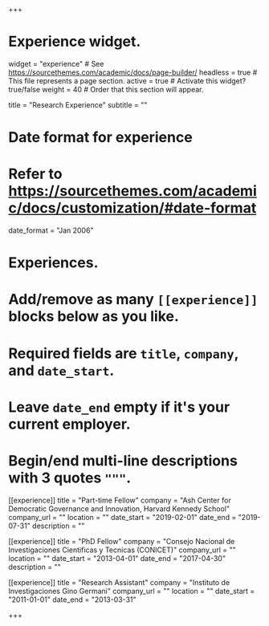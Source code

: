+++
# Experience widget.
widget = "experience"  # See https://sourcethemes.com/academic/docs/page-builder/
headless = true  # This file represents a page section.
active = true  # Activate this widget? true/false
weight = 40  # Order that this section will appear.

title = "Research Experience"
subtitle = ""

# Date format for experience
#   Refer to https://sourcethemes.com/academic/docs/customization/#date-format
date_format = "Jan 2006"

# Experiences.
#   Add/remove as many `[[experience]]` blocks below as you like.
#   Required fields are `title`, `company`, and `date_start`.
#   Leave `date_end` empty if it's your current employer.
#   Begin/end multi-line descriptions with 3 quotes `"""`.
[[experience]]
  title = "Part-time Fellow"
  company = "Ash Center for Democratic Governance and Innovation, Harvard Kennedy School"
  company_url = ""
  location = ""
  date_start = "2019-02-01"
  date_end = "2019-07-31"
  description = ""

[[experience]]
  title = "PhD Fellow"
  company = "Consejo Nacional de Investigaciones Cientificas y Tecnicas (CONICET)"
  company_url = ""
  location = ""
  date_start = "2013-04-01"
  date_end = "2017-04-30"
  description = ""

[[experience]]
  title = "Research Assistant"
  company = "Instituto de Investigaciones Gino Germani"
  company_url = ""
  location = ""
  date_start = "2011-01-01"
  date_end = "2013-03-31"

+++
